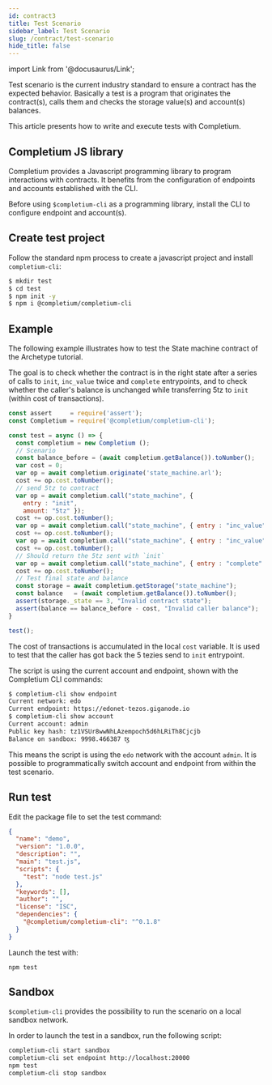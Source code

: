 ```yaml
---
id: contract3
title: Test Scenario
sidebar_label: Test Scenario
slug: /contract/test-scenario
hide_title: false
---
```

import Link from '@docusaurus/Link';


Test scenario is the current industry standard to ensure a contract has the expected behavior. Basically a test is a program that originates the contract(s), calls them and checks the storage value(s) and account(s) balances.

This article presents how to write and execute tests with Completium.

## Completium JS library

Completium provides a Javascript <Link to='/docs/cli/jslibrary'>programming library</Link> to program interactions with contracts. It benefits from the configuration of endpoints and accounts established with the <Link to='/docs/cli'>CLI</Link>.

Before using `$completium-cli` as a programming library, <Link to='/docs/cli'>install</Link> the CLI to configure <Link to='/docs/cli/network'>endpoint</Link> and <Link to='/docs/cli/account'>account(s)</Link>.

## Create test project

Follow the standard npm process to create a javascript project and install `completium-cli`:

```bash
$ mkdir test
$ cd test
$ npm init -y
$ npm i @completium/completium-cli
```

## Example

The following example illustrates how to test the <Link to='/docs/contract/tuto/archetype-statem'>State machine</Link> contract of the Archetype <Link to='/docs/contract/programming-language#archetype'>tutorial</Link>.

The goal is to check whether the contract is in the right state after a series of calls to `init`, `inc_value` twice and `complete` entrypoints, and to check whether the caller's balance is unchanged while transferring 5tz to `init` (within cost of transactions).

```js title="test.js"
const assert     = require('assert');
const Completium = require('@completium/completium-cli');

const test = async () => {
  const completium = new Completium ();
  // Scenario
  const balance_before = (await completium.getBalance()).toNumber();
  var cost = 0;
  var op = await completium.originate('state_machine.arl');
  cost += op.cost.toNumber();
  // send 5tz to contract
  var op = await completium.call("state_machine", {
    entry : "init",
    amount: "5tz" });
  cost += op.cost.toNumber();
  var op = await completium.call("state_machine", { entry : "inc_value" });
  cost += op.cost.toNumber();
  var op = await completium.call("state_machine", { entry : "inc_value" });
  cost += op.cost.toNumber();
  // Should return the 5tz sent with `init`
  var op = await completium.call("state_machine", { entry : "complete" });
  cost += op.cost.toNumber();
  // Test final state and balance
  const storage = await completium.getStorage("state_machine");
  const balance   = (await completium.getBalance()).toNumber();
  assert(storage._state == 3, "Invalid contract state");
  assert(balance == balance_before - cost, "Invalid caller balance");
}

test();
```

The cost of transactions is accumulated in the local `cost` variable. It is used to test that the caller has got back the 5 tezies send to `init` entrypoint.

The script is using the current account and endpoint, shown with the Completium <Link to='/docs/cli'>CLI</Link> commands:

```bash {1,4}
$ completium-cli show endpoint
Current network: edo
Current endpoint: https://edonet-tezos.giganode.io
$ completium-cli show account
Current account: admin
Public key hash: tz1VSUr8wwNhLAzempoch5d6hLRiTh8Cjcjb
Balance on sandbox: 9998.466387 ꜩ
```

This means the script is using the `edo` network with the account `admin`. It is possible to programmatically switch account and endpoint from within the test scenario.

## Run test

Edit the package file to set the test command:

```json {7} title="package.json"
{
  "name": "demo",
  "version": "1.0.0",
  "description": "",
  "main": "test.js",
  "scripts": {
    "test": "node test.js"
  },
  "keywords": [],
  "author": "",
  "license": "ISC",
  "dependencies": {
    "@completium/completium-cli": "^0.1.8"
  }
}
```

Launch the test with:

```
npm test
```

## Sandbox

`$completium-cli` provides the possibility to run the scenario on a local <Link to='/docs/cli/network#sandbox'>sandbox</Link> network.

In order to launch the test in a sandbox, run the following script:

```sh
completium-cli start sandbox
completium-cli set endpoint http://localhost:20000
npm test
completium-cli stop sandbox
```